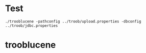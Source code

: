 # Test
```
./trooblucene -pathconfig ../troob/upload.properties -dbconfig  ../troob/jdbc.properties 
```
# trooblucene
